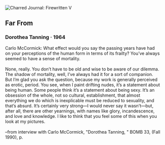 <div class="artwork-of-the-day">
  <div class="container">
    <div class="img-wrapper">
      <img
        src="https://uploads0.wikiart.org/images/dorothea-tanning/far-from-1964.jpg"
        alt="Charred Journal: Firewritten V" />
    </div>
    <div class="artwork-detail">
      <div class="artwork-origin"> 
        <h2 class="artwork-name">Far From</h2>
        <h3 class="artist">
          Dorothea Tanning
                    ·  1964
        </h3>
      </div>
      <p class="description">
        <span class="artwork-description-text ng-binding" ng-bind-html="viewModel.ArtworkOfTheDay.Description | unsafe">Carlo McCormick: What effect would you say the passing years have had on your perceptions of the human form in terms of its frailty? You’ve always seemed to have a sense of mortality.
<br>
<br>None, really. You don’t have to be old and wise to be aware of our dilemma. The shadow of mortality, well, I’ve always had it for a sort of companion. But I’m glad you ask the question, because my work is generally perceived as erotic, period. You see, when I paint drifting nudes, it’s a statement about being human. Some people think it’s a statement about being sexy. It’s an obsession of the whole, not so cultural, establishment, that almost everything we do which is inexplicable must be reduced to sexuality, and that’s absurd. It’s certainly very strong—I would never say it wasn’t—but, after all, there are other yearnings, with names like glory, incandescence, and love and knowledge. I like to think that you feel some of this when you look at my pictures.
<br>
<br>    –from interview with Carlo McCormick, "Dorothea Tanning, " BOMB 33, (Fall 1990), p.  </span>
                        <div class="text-shadow-container" ng-show="showShadow" style=""></div>
      </p>
    </div>
  </div>

</div>
